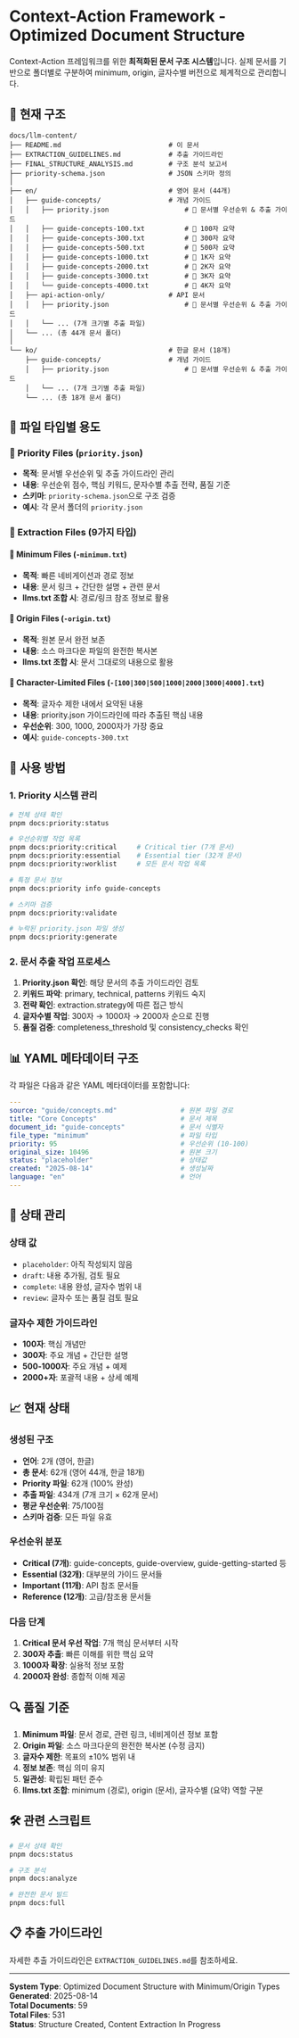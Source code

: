 # Context-Action Framework - Optimized Document Structure

Context-Action 프레임워크를 위한 **최적화된 문서 구조 시스템**입니다. 실제 문서를 기반으로 폴더별로 구분하여 minimum, origin, 글자수별 버전으로 체계적으로 관리합니다.

## 📁 현재 구조

```
docs/llm-content/
├── README.md                           # 이 문서
├── EXTRACTION_GUIDELINES.md            # 추출 가이드라인
├── FINAL_STRUCTURE_ANALYSIS.md         # 구조 분석 보고서
├── priority-schema.json                # JSON 스키마 정의
│
├── en/                                 # 영어 문서 (44개)
│   ├── guide-concepts/                 # 개념 가이드
│   │   ├── priority.json                   # 🎯 문서별 우선순위 & 추출 가이드
│   │   ├── guide-concepts-100.txt          # 📝 100자 요약
│   │   ├── guide-concepts-300.txt          # 📝 300자 요약
│   │   ├── guide-concepts-500.txt          # 📝 500자 요약
│   │   ├── guide-concepts-1000.txt         # 📝 1K자 요약
│   │   ├── guide-concepts-2000.txt         # 📝 2K자 요약
│   │   ├── guide-concepts-3000.txt         # 📝 3K자 요약
│   │   └── guide-concepts-4000.txt         # 📝 4K자 요약
│   ├── api-action-only/                # API 문서
│   │   ├── priority.json                   # 🎯 문서별 우선순위 & 추출 가이드
│   │   └── ... (7개 크기별 추출 파일)
│   └── ... (총 44개 문서 폴더)
│
└── ko/                                 # 한글 문서 (18개)
    ├── guide-concepts/                 # 개념 가이드
    │   ├── priority.json                   # 🎯 문서별 우선순위 & 추출 가이드
    │   └── ... (7개 크기별 추출 파일)
    └── ... (총 18개 문서 폴더)
```

## 🎯 파일 타입별 용도

### 🎯 Priority Files (`priority.json`)
- **목적**: 문서별 우선순위 및 추출 가이드라인 관리
- **내용**: 우선순위 점수, 핵심 키워드, 문자수별 추출 전략, 품질 기준
- **스키마**: `priority-schema.json`으로 구조 검증
- **예시**: 각 문서 폴더의 `priority.json`

### 📝 Extraction Files (9가지 타입)

#### 🔗 Minimum Files (`-minimum.txt`)
- **목적**: 빠른 네비게이션과 경로 정보
- **내용**: 문서 링크 + 간단한 설명 + 관련 문서
- **llms.txt 조합 시**: 경로/링크 참조 정보로 활용

#### 📄 Origin Files (`-origin.txt`)
- **목적**: 원본 문서 완전 보존
- **내용**: 소스 마크다운 파일의 완전한 복사본
- **llms.txt 조합 시**: 문서 그대로의 내용으로 활용

#### 📝 Character-Limited Files (`-[100|300|500|1000|2000|3000|4000].txt`)
- **목적**: 글자수 제한 내에서 요약된 내용
- **내용**: priority.json 가이드라인에 따라 추출된 핵심 내용
- **우선순위**: 300, 1000, 2000자가 가장 중요
- **예시**: `guide-concepts-300.txt`

## 🚀 사용 방법

### 1. Priority 시스템 관리

```bash
# 전체 상태 확인
pnpm docs:priority:status

# 우선순위별 작업 목록
pnpm docs:priority:critical     # Critical tier (7개 문서)
pnpm docs:priority:essential    # Essential tier (32개 문서)
pnpm docs:priority:worklist     # 모든 문서 작업 목록

# 특정 문서 정보
pnpm docs:priority info guide-concepts

# 스키마 검증
pnpm docs:priority:validate

# 누락된 priority.json 파일 생성
pnpm docs:priority:generate
```

### 2. 문서 추출 작업 프로세스

1. **Priority.json 확인**: 해당 문서의 추출 가이드라인 검토
2. **키워드 파악**: primary, technical, patterns 키워드 숙지
3. **전략 확인**: extraction.strategy에 따른 접근 방식
4. **글자수별 작업**: 300자 → 1000자 → 2000자 순으로 진행
5. **품질 검증**: completeness_threshold 및 consistency_checks 확인

## 📊 YAML 메타데이터 구조

각 파일은 다음과 같은 YAML 메타데이터를 포함합니다:

```yaml
---
source: "guide/concepts.md"                # 원본 파일 경로
title: "Core Concepts"                     # 문서 제목
document_id: "guide-concepts"              # 문서 식별자
file_type: "minimum"                       # 파일 타입
priority: 95                               # 우선순위 (10-100)
original_size: 10496                       # 원본 크기
status: "placeholder"                      # 상태값
created: "2025-08-14"                      # 생성날짜
language: "en"                             # 언어
---
```

## 🔧 상태 관리

### 상태 값
- `placeholder`: 아직 작성되지 않음
- `draft`: 내용 추가됨, 검토 필요
- `complete`: 내용 완성, 글자수 범위 내
- `review`: 글자수 또는 품질 검토 필요

### 글자수 제한 가이드라인

- **100자**: 핵심 개념만
- **300자**: 주요 개념 + 간단한 설명
- **500-1000자**: 주요 개념 + 예제
- **2000+자**: 포괄적 내용 + 상세 예제

## 📈 현재 상태

### 생성된 구조
- **언어**: 2개 (영어, 한글)
- **총 문서**: 62개 (영어 44개, 한글 18개)
- **Priority 파일**: 62개 (100% 완성)
- **추출 파일**: 434개 (7개 크기 × 62개 문서)
- **평균 우선순위**: 75/100점
- **스키마 검증**: 모든 파일 유효

### 우선순위 분포
- **Critical (7개)**: guide-concepts, guide-overview, guide-getting-started 등
- **Essential (32개)**: 대부분의 가이드 문서들
- **Important (11개)**: API 참조 문서들  
- **Reference (12개)**: 고급/참조용 문서들

### 다음 단계
1. **Critical 문서 우선 작업**: 7개 핵심 문서부터 시작
2. **300자 추출**: 빠른 이해를 위한 핵심 요약
3. **1000자 확장**: 실용적 정보 포함
4. **2000자 완성**: 종합적 이해 제공

## 🔍 품질 기준

1. **Minimum 파일**: 문서 경로, 관련 링크, 네비게이션 정보 포함
2. **Origin 파일**: 소스 마크다운의 완전한 복사본 (수정 금지)
3. **글자수 제한**: 목표의 ±10% 범위 내
4. **정보 보존**: 핵심 의미 유지
5. **일관성**: 확립된 패턴 준수
6. **llms.txt 조합**: minimum (경로), origin (문서), 글자수별 (요약) 역할 구분

## 🛠️ 관련 스크립트

```bash
# 문서 상태 확인
pnpm docs:status

# 구조 분석
pnpm docs:analyze

# 완전한 문서 빌드
pnpm docs:full
```

## 📋 추출 가이드라인

자세한 추출 가이드라인은 `EXTRACTION_GUIDELINES.md`를 참조하세요.

---

**System Type**: Optimized Document Structure with Minimum/Origin Types  
**Generated**: 2025-08-14  
**Total Documents**: 59  
**Total Files**: 531  
**Status**: Structure Created, Content Extraction In Progress